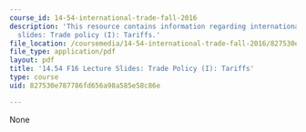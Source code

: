 ```yaml
---
course_id: 14-54-international-trade-fall-2016
description: 'This resource contains information regarding international trade lecture
  slides: Trade policy (I): Tariffs.'
file_location: /coursemedia/14-54-international-trade-fall-2016/827530e787786fd656a98a585e58c86e_MIT14_54F16_Lecture_20.pdf
file_type: application/pdf
layout: pdf
title: '14.54 F16 Lecture Slides: Trade Policy (I): Tariffs'
type: course
uid: 827530e787786fd656a98a585e58c86e

---
```

None